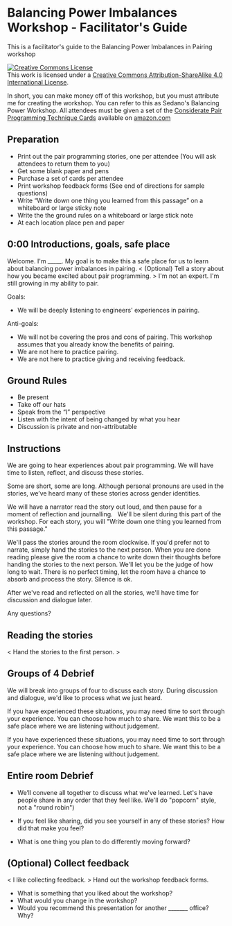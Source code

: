 # Balancing Power Imbalances Workshop - Facilitator's Guide
This is a facilitator's guide to the Balancing Power Imbalances in Pairing workshop

<a rel="license" href="http://creativecommons.org/licenses/by-sa/4.0/"><img alt="Creative Commons License" style="border-width:0" src="https://i.creativecommons.org/l/by-sa/4.0/88x31.png" /></a><br />This work is licensed under a <a rel="license" href="http://creativecommons.org/licenses/by-sa/4.0/">Creative Commons Attribution-ShareAlike 4.0 International License</a>.

In short, you can make money off of this workshop, but you must attribute me for creating the workshop. You can refer to this as Sedano's Balancing Power Workshop. All attendees must be given a set of the <a target="_blank" href="https://www.amazon.com/gp/product/B07L8QF3RC/ref=as_li_tl?ie=UTF8&camp=1789&creative=9325&creativeASIN=B07L8QF3RC&linkCode=as2&tag=sedano-20&linkId=1268691445f5f28ebb3475f2de206eef">Considerate Pair Programming Technique Cards</a><img src="//ir-na.amazon-adsystem.com/e/ir?t=sedano-20&l=am2&o=1&a=B07L8QF3RC" width="1" height="1" border="0" alt="" style="border:none !important; margin:0px !important;" />
available on <a target="_blank" href="https://www.amazon.com/gp/product/B07L8QF3RC/ref=as_li_tl?ie=UTF8&camp=1789&creative=9325&creativeASIN=B07L8QF3RC&linkCode=as2&tag=sedano-20&linkId=1268691445f5f28ebb3475f2de206eef">amazon.com</a>

## Preparation

- Print out the pair programming stories, one per attendee (You will ask attendees to return them to you)
- Get some blank paper and pens
- Purchase a set of cards per attendee
- Print workshop feedback forms (See end of directions for sample questions)
- Write “Write down one thing you learned from this passage” on a whiteboard or large sticky note
- Write the the ground rules on a whiteboard or large stick note
- At each location place pen and paper

## 0:00 Introductions, goals, safe place

Welcome. I'm _____. My goal is to make this a safe place for us to learn about balancing power imbalances in pairing. < (Optional) Tell a story about how you became excited about pair programming. > I'm not an expert. I'm still growing in my ability to pair.

Goals:
* We will be deeply listening to engineers' experiences in pairing.  

Anti-goals:
* We will not be covering the pros and cons of pairing. This workshop assumes that you already know the benefits of pairing. 
* We are not here to practice pairing.
* We are not here to practice giving and receiving feedback.

## Ground Rules

- Be present 
- Take off our hats
- Speak from the “I” perspective
- Listen with the intent of being changed by what you hear 
- Discussion is private and non-attributable

## Instructions
We are going to hear experiences about pair programming. We will have time to listen, reflect, and discuss these stories.

Some are short, some are long. Although personal pronouns are used in the stories, we’ve heard many of these stories across gender identities. 

We will have a narrator read the story out loud, and then pause for a moment of reflection and journalling.   We'll be silent during this part of the workshop. For each story, you will "Write down one thing you learned from this passage."

We'll pass the stories around the room clockwise. If you'd prefer not to narrate, simply hand the stories to the next person. When you are done reading please give the room a chance to write down their thoughts before handing the stories to the next person. We'll let you be the judge of how long to wait. There is no perfect timing, let the room have a chance to absorb and process the story. Silence is ok.

After we've read and reflected on all the stories, we'll have time for discussion and dialogue later. 

Any questions?

## Reading the stories

< Hand the stories to the first person. >

## Groups of 4 Debrief

We will break into groups of four to discuss each story. During discussion and dialogue, we'd like to process what we just heard.

If you have experienced these situations, you may need time to sort through your experience. You can choose how much to share. We want this to be a safe place where we are listening without judgement. 

If you have experienced these situations, you may need time to sort through your experience. You can choose how much to share. We want this to be a safe place where we are listening without judgement. 

## Entire room Debrief

* We’ll convene all together to discuss what we've learned. Let's have people share in any order that they feel like. We'll do "popcorn" style, not a "round robin")

* If you feel like sharing, did you see yourself in any of these stories? How did that make you feel?  

* What is one thing you plan to do differently moving forward?


## (Optional) Collect feedback

< I like collecting feedback. > Hand out the workshop feedback forms.

* What is something that you liked about the workshop?
* What would you change in the workshop?
* Would you recommend this presentation for another _______ office? Why?



